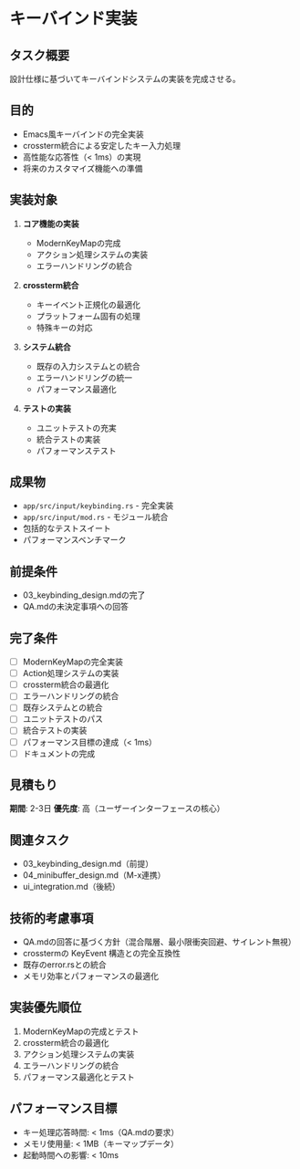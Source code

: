 # キーバインド実装

## タスク概要
設計仕様に基づいてキーバインドシステムの実装を完成させる。

## 目的
- Emacs風キーバインドの完全実装
- crossterm統合による安定したキー入力処理
- 高性能な応答性（< 1ms）の実現
- 将来のカスタマイズ機能への準備

## 実装対象
1. **コア機能の実装**
   - ModernKeyMapの完成
   - アクション処理システムの実装
   - エラーハンドリングの統合

2. **crossterm統合**
   - キーイベント正規化の最適化
   - プラットフォーム固有の処理
   - 特殊キーの対応

3. **システム統合**
   - 既存の入力システムとの統合
   - エラーハンドリングの統一
   - パフォーマンス最適化

4. **テストの実装**
   - ユニットテストの充実
   - 統合テストの実装
   - パフォーマンステスト

## 成果物
- `app/src/input/keybinding.rs` - 完全実装
- `app/src/input/mod.rs` - モジュール統合
- 包括的なテストスイート
- パフォーマンスベンチマーク

## 前提条件
- 03_keybinding_design.mdの完了
- QA.mdの未決定事項への回答

## 完了条件
- [ ] ModernKeyMapの完全実装
- [ ] Action処理システムの実装
- [ ] crossterm統合の最適化
- [ ] エラーハンドリングの統合
- [ ] 既存システムとの統合
- [ ] ユニットテストのパス
- [ ] 統合テストの実装
- [ ] パフォーマンス目標の達成（< 1ms）
- [ ] ドキュメントの完成

## 見積もり
**期間**: 2-3日
**優先度**: 高（ユーザーインターフェースの核心）

## 関連タスク
- 03_keybinding_design.md（前提）
- 04_minibuffer_design.md（M-x連携）
- ui_integration.md（後続）

## 技術的考慮事項
- QA.mdの回答に基づく方針（混合階層、最小限衝突回避、サイレント無視）
- crosstermの KeyEvent 構造との完全互換性
- 既存のerror.rsとの統合
- メモリ効率とパフォーマンスの最適化

## 実装優先順位
1. ModernKeyMapの完成とテスト
2. crossterm統合の最適化
3. アクション処理システムの実装
4. エラーハンドリングの統合
5. パフォーマンス最適化とテスト

## パフォーマンス目標
- キー処理応答時間: < 1ms（QA.mdの要求）
- メモリ使用量: < 1MB（キーマップデータ）
- 起動時間への影響: < 10ms